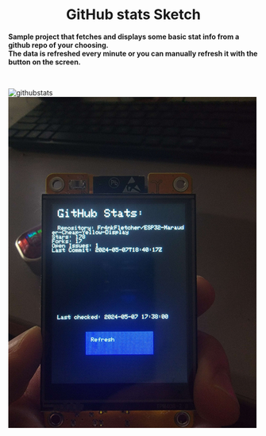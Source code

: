 <div align="center">
  
# GitHub stats Sketch

</div>

<b>Sample project that fetches and displays some basic stat info from a github repo of your choosing. 
<br>
The data is refreshed every minute or you can manually refresh it with the button on the screen.</b>

<br>

![githubstats](images/atomtats.jpg)
<br>
![githubstats](images/fr4nkstats.jpg)